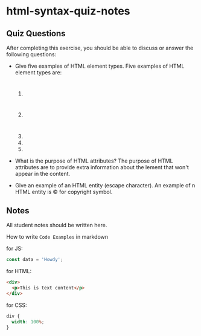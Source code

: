 # html-syntax-quiz-notes

## Quiz Questions

After completing this exercise, you should be able to discuss or answer the following questions:

- Give five examples of HTML element types.
  Five examples of HTML element types are:

  1. <h1>
  2. <p>
  3. <a>
  4. <img>
  5. <div>

- What is the purpose of HTML attributes?
  The purpose of HTML attributes are to provide extra information about the lement that won't appear in the content.

- Give an example of an HTML entity (escape character).
  An example of n HTML entity is &#169; for copyright symbol.

## Notes

All student notes should be written here.

How to write `Code Examples` in markdown

for JS:

```javascript
const data = 'Howdy';
```

for HTML:

```html
<div>
  <p>This is text content</p>
</div>
```

for CSS:

```css
div {
  width: 100%;
}
```
